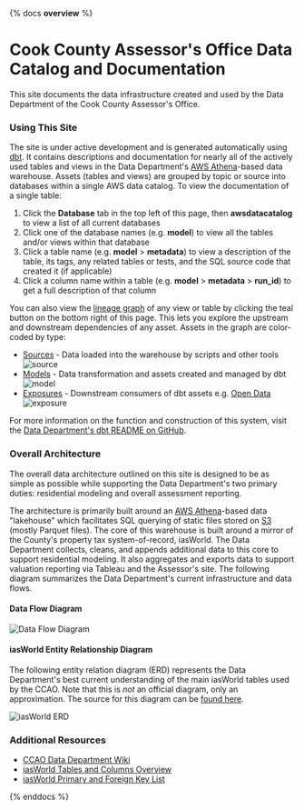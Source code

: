 {% docs __overview__ %}
# Cook County Assessor's Office Data Catalog and Documentation

This site documents the data infrastructure created and used by
the Data Department of the Cook County Assessor's Office.

### Using This Site

The site is under active development and is generated automatically
using [dbt](https://docs.getdbt.com/docs/introduction). It contains
descriptions and documentation for nearly all of the actively used tables
and views in the Data Department's
[AWS Athena](https://aws.amazon.com/athena/)-based data warehouse.
Assets (tables and views) are grouped by topic or source into databases within
a single AWS data catalog. To view the documentation of a single table:

1. Click the **Database** tab in the top left of this page,
   then **awsdatacatalog** to view a list of all current databases
2. Click one of the database names (e.g. **model**) to view all the tables
   and/or views within that database
3. Click a table name (e.g. **model** > **metadata**) to view a description
   of the table, its tags, any related tables or tests, and the SQL
   source code that created it (if applicable)
4. Click a column name within a table (e.g. **model** > **metadata** > **run_id**)
   to get a full description of that column

You can also view the
[lineage graph](https://docs.getdbt.com/terms/data-lineage) of any view
or table by clicking the teal button on the bottom right of this page. This
lets you explore the upstream and downstream dependencies of any asset.
Assets in the graph are color-coded by type:

- [Sources](https://docs.getdbt.com/docs/build/sources) - Data loaded into the warehouse by scripts and other tools ![source](/data-architecture/assets/swatch-source.png)
- [Models](https://docs.getdbt.com/docs/build/models) - Data transformation and assets created and managed by dbt ![model](/data-architecture/assets/swatch-model.png)
- [Exposures](https://docs.getdbt.com/docs/build/exposures) - Downstream consumers of dbt assets e.g. [Open Data](https://datacatalog.cookcountyil.gov/browse?tags=cook+county+assessor) ![exposure](/data-architecture/assets/swatch-exposure.png)

For more information on the function and construction of this system, visit the
[Data Department's dbt README on GitHub](https://github.com/ccao-data/data-architecture/tree/master/dbt#readme).

### Overall Architecture

The overall data architecture outlined on this site is designed to be as
simple as possible while supporting the Data Department's two primary duties:
residential modeling and overall assessment reporting.

The architecture is primarily built around an
[AWS Athena](https://aws.amazon.com/athena/)-based data "lakehouse" which
facilitates SQL querying of static files stored on [S3](https://aws.amazon.com/s3/)
(mostly Parquet files). The core of this warehouse is built around a mirror
of the County's property tax system-of-record, iasWorld. The Data Department
collects, cleans, and appends additional data to this core to support residential
modeling. It also aggregates and exports data to support valuation reporting
via Tableau and the Assessor's site. The following diagram summarizes the
Data Department's current infrastructure and data flows.

#### Data Flow Diagram

![Data Flow Diagram](/data-architecture/assets/dataflow-diagram.svg)

#### iasWorld Entity Relationship Diagram

The following entity relation diagram (ERD) represents the Data Department's
best current understanding of the main iasWorld tables used by the CCAO. Note
that this is _not_ an official diagram, only an approximation. The source for this
diagram can be [found here](https://lucid.app/lucidchart/da854c6c-eead-4d15-8989-8f2060e3ba71/edit?invitationId=inv_f226cccb-c40c-4260-8334-f2f6bae216aa).

![iasWorld ERD](/data-architecture/assets/iasworld-erd.png)

### Additional Resources

- [CCAO Data Department Wiki](https://github.com/ccao-data/wiki)
- [iasWorld Tables and Columns Overview](https://github.com/ccao-data/wiki/raw/master/Data/iasWorld-Tables.xlsx)
- [iasWorld Primary and Foreign Key List](https://github.com/ccao-data/wiki/raw/master/Data/iasWorld-PK-FK-2021-06-14.xlsx)

{% enddocs %}
